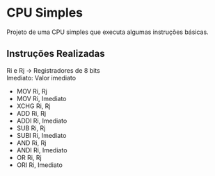 # CPU Simples
Projeto de uma CPU simples que executa algumas instruções básicas.

## Instruções Realizadas
Ri e Rj -> Registradores de 8 bits
<br>
Imediato: Valor imediato
- MOV Ri, Rj
- MOV Ri, Imediato
- XCHG Ri, Rj
- ADD Ri, Rj
- ADDI Ri, Imediato
- SUB Ri, Rj
- SUBI Ri, Imediato
- AND Ri, Rj
- ANDI Ri, Imediato
- OR Ri, Rj
- ORI Ri, Imediato
